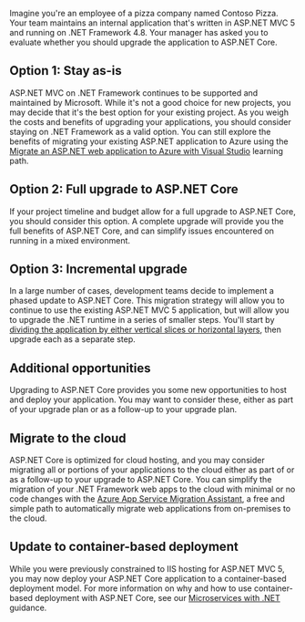 Imagine you're an employee of a pizza company named Contoso Pizza. Your team maintains an internal application that's written in ASP.NET MVC 5 and running on .NET Framework 4.8. Your manager has asked you to evaluate whether you should upgrade the application to ASP.NET Core.

## Option 1: Stay as-is

ASP.NET MVC on .NET Framework continues to be supported and maintained by Microsoft. While it's not a good choice for new projects, you may decide that it's the best option for your existing project. As you weigh the costs and benefits of upgrading your applications, you should consider staying on .NET Framework as a valid option. You can still explore the benefits of migrating your existing ASP.NET application to Azure using the [Migrate an ASP.NET web application to Azure with Visual Studio](/training/paths/migrate-aspnet-web-application/) learning path.

## Option 2: Full upgrade to ASP.NET Core

If your project timeline and budget allow for a full upgrade to ASP.NET Core, you should consider this option. A complete upgrade will provide you the full benefits of ASP.NET Core, and can simplify issues encountered on running in a mixed environment.

## Option 3: Incremental upgrade

In a large number of cases, development teams decide to implement a phased update to ASP.NET Core. This migration strategy will allow you to continue to use the existing ASP.NET MVC 5 application, but will allow you to upgrade the .NET runtime in a series of smaller steps. You'll start by [dividing the application by either vertical slices or horizontal layers](/dotnet/architecture/porting-existing-aspnet-apps/incremental-migration-strategies), then upgrade each as a separate step.

## Additional opportunities

Upgrading to ASP.NET Core provides you some new opportunities to host and deploy your application. You may want to consider these, either as part of your upgrade plan or as a follow-up to your upgrade plan.

## Migrate to the cloud

ASP.NET Core is optimized for cloud hosting, and you may consider migrating all or portions of your applications to the cloud either as part of or as a follow-up to your upgrade to ASP.NET Core. You can simplify the migration of your .NET Framework web apps to the cloud with minimal or no code changes with the [Azure App Service Migration Assistant](https://azure.microsoft.com/services/app-service/migration-assistant/), a free and simple path to automatically migrate web applications from on-premises to the cloud.

## Update to container-based deployment

While you were previously constrained to IIS hosting for ASP.NET MVC 5, you may now deploy your ASP.NET Core application to a container-based deployment model. For more information on why and how to use container-based deployment with ASP.NET Core, see our [Microservices with .NET](https://dotnet.microsoft.com/apps/aspnet/microservices) guidance.
